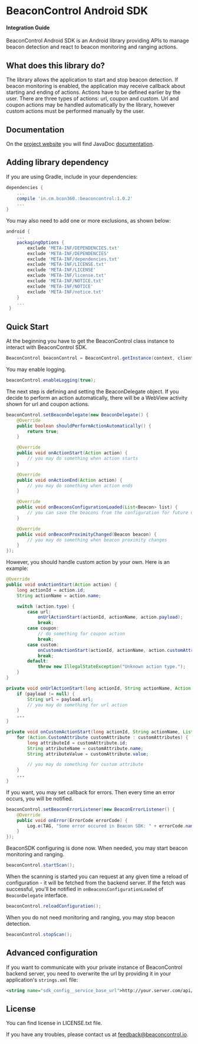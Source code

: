 BeaconControl Android SDK
=======================

#### Integration Guide

BeaconControl Android SDK is an Android library providing APIs to manage beacon detection and react to beacon monitoring and ranging actions.


## What does this library do?

The library allows the application to start and stop beacon detection. If beacon monitoring is enabled, the application may receive callback about starting and ending of actions. Actions have to be defined earlier by the user. There are three types of actions: url, coupon and custom. Url and coupon actions may be handled automatically by the library, however custom actions must be performed manually by the user.

## Documentation

On the [project website](https://beaconcontrol.io/dev/android-sdk-docs) you will find JavaDoc [documentation](https://beaconcontrol.io/dev/android-sdk-docs/references).

## Adding library dependency

If you are using Gradle, include in your dependencies:

```groovy
dependencies {
	...
    compile 'in.cm.bcon360.:beaconcontrol:1.0.2'
    ...
}
```

You may also need to add one or more exclusions, as shown below:

```groovy
android {
	...
    packagingOptions {
      	exclude 'META-INF/DEPENDENCIES.txt'
        exclude 'META-INF/DEPENDENCIES'
        exclude 'META-INF/dependencies.txt'
        exclude 'META-INF/LICENSE.txt'
        exclude 'META-INF/LICENSE'
        exclude 'META-INF/license.txt'
        exclude 'META-INF/NOTICE.txt'
        exclude 'META-INF/NOTICE'
        exclude 'META-INF/notice.txt'
    }
    ...
 }
```

## Quick Start

At the beginning you have to get the BeaconControl class instance to interact with BeaconControl SDK.

```java
BeaconControl beaconControl = BeaconControl.getInstance(context, clientId, clientSecret, userId);
```

You may enable logging.

```java
beaconControl.enableLogging(true);
```

The next step is defining and setting the BeaconDelegate object. If you decide to perform an action automatically, there will be a WebView activity shown for url and coupon actions.

```java
beaconControl.setBeaconDelegate(new BeaconDelegate() {
    @Override
    public boolean shouldPerformActionAutomatically() {
        return true;
    }

    @Override
    public void onActionStart(Action action) {
        // you may do something when action starts
    }

    @Override
    public void onActionEnd(Action action) {
        // you may do something when action ends
    }

    @Override
    public void onBeaconsConfigurationLoaded(List<Beacon> list) {
        // you can save the beacons from the configuration for future use
    }

    @Override
    public void onBeaconProximityChanged(Beacon beacon) {
        // you may do something when beacon proximity changes
    }
});
```

However, you should handle custom action by your own. Here is an example:

```java
@Override
public void onActionStart(Action action) {
    long actionId = action.id;
    String actionName = action.name;

    switch (action.type) {
        case url:
            onUrlActionStart(actionId, actionName, action.payload);
            break;
        case coupon:
            // do something for coupon action
            break;
        case custom:
            onCustomActionStart(actionId, actionName, action.customAttributes);
            break;
        default:
      		throw new IllegalStateException("Unknown action type.");
 	}
}

private void onUrlActionStart(long actionId, String actionName, Action.Payload payload) {
	if (payload != null) {
		String url = payload.url;
		// you may do something for url action
	}
	...
}

private void onCustomActionStart(long actionId, String actionName, List<Action.CustomAttribute> customAttributes) {
	for (Action.CustomAttribute customAttribute : customAttributes) {
		long attributeId = customAttribute.id;
		String attributeName = customAttribute.name;
		String attributeValue = customAttribute.value;

		// you may do something for custom attribute
	}
	...
}
```

If you want, you may set callback for errors. Then every time an error occurs, you will be notified.

```java
beaconControl.setBeaconErrorListener(new BeaconErrorListener() {
	@Override
	public void onError(ErrorCode errorCode) {
		Log.e(TAG, "Some error occured in Beacon SDK: " + errorCode.name());
	}
});
```

BeaconSDK configuring is done now. When needed, you may start beacon monitoring and ranging.

```java
beaconControl.startScan();
```

When the scanning is started you can request at any given time a reload of configuration - it will be fetched from the backend server.
If the fetch was successful, you'll be notified in `onBeaconsConfigurationLoaded` of `BeaconDelegate` interface.
```java
beaconControl.reloadConfiguration();
```

When you do not need monitoring and ranging, you may stop beacon detection.

```java
beaconControl.stopScan();
```

## Advanced configuration

If you want to communicate with your private instance of BeaconControl backend server, you need to overwrite the url by providing it in your application's `strings.xml` file:
```xml
<string name="sdk_config__service_base_url">http://your.server.com/api/v1/</string>
```

## License

You can find license in LICENSE.txt file.

If you have any troubles, please contact us at feedback@beaconcontrol.io.